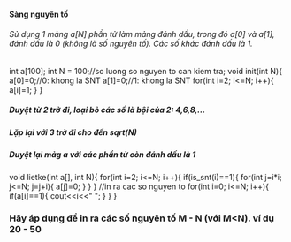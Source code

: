 #### Sàng nguyên tố
###### Sử dụng 1 mảng a[N] phần tử làm mảng đánh dấu, trong đó a[0] và a[1], đánh dấu là 0 (không là số nguyên tố). Các số khác đánh dấu là 1.
int a[100];
int N = 100;//so luong so nguyen to can kiem tra;
void init(int N){
    a[0]=0;//0: khong la SNT
    a[1]=0;//1: khong la SNT
    for(int i=2; i<=N; i++){
        a[i]=1;
    }
}
##### Duyệt từ 2 trở đi, loại bỏ các số là bội của 2: 4,6,8,...
##### Lặp lại với 3 trở đi cho đến sqrt(N)
##### Duyệt lại mảg a với các phần tử còn đánh dấu là 1
void lietke(int a[], int N){
    for(int i=2; i<=N; i++){
        if(is_snt(i)==1){
            for(int j=i*i; j<=N; j=j+i){
                a[j]=0;
            }
        }
    }
    //in ra cac so nguyen to
    for(int i=0; i<=N; i++){
        if(a[i]==1){
            cout<<i<<" ";
        }
    }
}

### Hãy áp dụng để in ra các số nguyên tố M - N (với M<N). ví dụ 20 - 50
